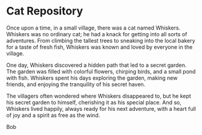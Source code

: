 # Cat Repository

Once upon a time, in a small village, there was a cat named Whiskers. Whiskers was no ordinary cat; he had a knack for getting into all sorts of adventures. From climbing the tallest trees to sneaking into the local bakery for a taste of fresh fish, Whiskers was known and loved by everyone in the village.

One day, Whiskers discovered a hidden path that led to a secret garden. The garden was filled with colorful flowers, chirping birds, and a small pond with fish. Whiskers spent his days exploring the garden, making new friends, and enjoying the tranquility of his secret haven.

The villagers often wondered where Whiskers disappeared to, but he kept his secret garden to himself, cherishing it as his special place. And so, Whiskers lived happily, always ready for his next adventure, with a heart full of joy and a spirit as free as the wind.

Bob
